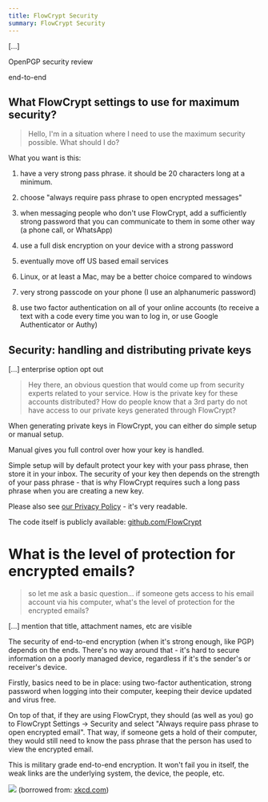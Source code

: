 ```yaml
---
title: FlowCrypt Security
summary: FlowCrypt Security
---
```


[...]

OpenPGP security review

end-to-end

<!-- key strength -->

## What FlowCrypt settings to use for maximum security?

> Hello, I'm in a situation where I need to use the maximum security possible. What should I do?

What you want is this:

1) have a very strong pass phrase. it should be 20 characters long at a minimum.

2) choose "always require pass phrase to open encrypted messages"

3) when messaging people who don't use FlowCrypt, add a sufficiently strong password that you can communicate to them in some other way (a phone call, or WhatsApp)

4) use a full disk encryption on your device with a strong password

5) eventually move off US based email services

6) Linux, or at least a Mac, may be a better choice compared to windows

7) very strong passcode on your phone (I use an alphanumeric password)

8) use two factor authentication on all of your online accounts (to receive a text with a code every time you wan to log in, or use Google Authenticator or Authy)

## Security: handling and distributing private keys

[...] enterprise option opt out

> Hey there, an obvious question that would come up from security experts related to your service. How is the private key for these accounts distributed? How do people know that a 3rd party do not have access to our private keys generated through FlowCrypt?

When generating private keys in FlowCrypt, you can either do simple setup or manual setup.

Manual gives you full control over how your key is handled.

Simple setup will by default protect your key with your pass phrase, then store it in your inbox. The security of your key then depends on the strength of your pass phrase - that is why FlowCrypt requires such a long pass phrase when you are creating a new key.

Please also see <a href="/privacy">our Privacy Policy</a> - it's very readable.

The code itself is publicly available: <a href="https://github.com/FlowCrypt">github.com/FlowCrypt</a>

# What is the level of protection for encrypted emails?

> so let me ask a basic question... if someone gets access to his email account via his computer, what's the level of protection for the encrypted emails?

[...] mention that title, attachment names, etc are visible

The security of end-to-end encryption (when it's strong enough, like PGP) depends on the ends. There's no way around that - it's hard to secure information on a poorly managed device, regardless if it's the sender's or receiver's device.

Firstly, basics need to be in place: using two-factor authentication, strong password when logging into their computer, keeping their device updated and virus free.

On top of that, if they are using FlowCrypt, they should (as well as you) go to FlowCrypt Settings -> Security and select "Always require pass phrase to open encrypted email". That way, if someone gets a hold of their computer, they would still need to know the pass phrase that the person has used to view the encrypted email.

This is military grade end-to-end encryption. It won't fail you in itself, the weak links are the underlying system, the device, the people, etc.

<img src="https://imgs.xkcd.com/comics/security.png" />
(borrowed from: <a href="https://xkcd.com/">xkcd.com</a>)
